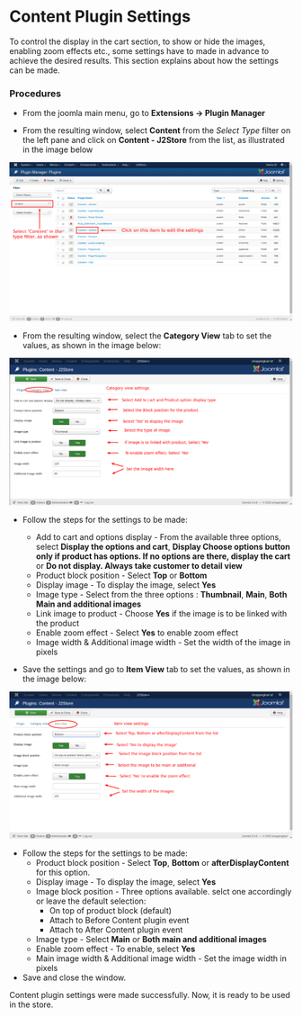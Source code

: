 # Content Plugin Settings

To control the display in the cart section, to show or hide the images, enabling zoom effects etc., some settings have to made in advance to achieve the desired results. This section explains about how the settings can be made.

### Procedures

* From the joomla main menu, go to **Extensions -> Plugin Manager**

* From the resulting window, select **Content** from the *Select Type* filter on the left pane and click on **Content - J2Store** from the list, as illustrated in the image below

![](./assets/images/content-plugin-manager.png)

* From the resulting window, select the **Category View** tab to set the values, as shown in the image below:

![](./assets/images/content_plugin_category.png)

* Follow the steps for the settings to be made:
    * Add to cart and options display - From the available three options, select **Display the options and cart**, **Display Choose options button only if product has options. If no options are there, display the cart** or **Do not display. Always take customer to detail view**
    * Product block position - Select **Top** or **Bottom**
    * Display image - To display the image, select **Yes**
    * Image type - Select from the three options : **Thumbnail**, **Main**, **Both Main and additional images**
    * Link image to product - Choose **Yes** if the image is to be linked with the product
    * Enable zoom effect - Select **Yes** to enable zoom effect
    * Image width & Additional image width - Set the width of the image in pixels

* Save the settings and go to **Item View** tab to set the values, as shown in the image below:

![](./assets/images/content_plugin_item.png)

* Follow the steps for the settings to be made:
    * Product block position - Select **Top**, **Bottom** or **afterDisplayContent** for this option.
    * Display image - To display the image, select **Yes**
    * Image block position - Three options available. selct one accordingly or leave the default selection:
        * On top of product block (default)
        * Attach to Before Content plugin event
        * Attach to After Content plugin event
    * Image type - Select **Main** or **Both main and additional images**
    * Enable zoom effect - To enable, select **Yes**
    * Main image width & Additional image width - Set the image width in pixels
* Save and close the window.

Content plugin settings were made successfully. Now, it is ready to be used in the store. 
















